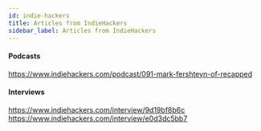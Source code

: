 ```yaml
---
id: indie-hackers
title: Articles from IndieHackers
sidebar_label: Articles from IndieHackers
---
```


#### Podcasts
https://www.indiehackers.com/podcast/091-mark-fershteyn-of-recapped

#### Interviews
https://www.indiehackers.com/interview/9d19bf8b6c
https://www.indiehackers.com/interview/e0d3dc5bb7


